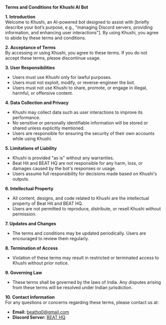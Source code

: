 **Terms and Conditions for Khushi AI Bot**  

**1. Introduction**  
Welcome to Khushi, an AI-powered bot designed to assist with [briefly describe your bot’s purpose, e.g., "managing Discord servers, providing information, and enhancing user interactions"]. By using Khushi, you agree to abide by these terms and conditions.  

**2. Acceptance of Terms**  
By accessing or using Khushi, you agree to these terms. If you do not accept these terms, please discontinue usage.  

**3. User Responsibilities**  
- Users must use Khushi only for lawful purposes.  
- Users must not exploit, modify, or reverse-engineer the bot.  
- Users must not use Khushi to share, promote, or engage in illegal, harmful, or offensive content.  

**4. Data Collection and Privacy**  
- Khushi may collect data such as user interactions to improve its performance.  
- No sensitive or personally identifiable information will be stored or shared unless explicitly mentioned.  
- Users are responsible for ensuring the security of their own accounts while using Khushi.  

**5. Limitations of Liability**  
- Khushi is provided "as is" without any warranties.  
- Beat Hit and BEAT HQ are not responsible for any harm, loss, or damages caused by the bot's responses or usage.  
- Users assume full responsibility for decisions made based on Khushi's outputs.  

**6. Intellectual Property**  
- All content, designs, and code related to Khushi are the intellectual property of Beat Hit and BEAT HQ.  
- Users are not permitted to reproduce, distribute, or resell Khushi without permission.  

**7. Updates and Changes**  
- The terms and conditions may be updated periodically. Users are encouraged to review them regularly.  

**8. Termination of Access**  
- Violation of these terms may result in restricted or terminated access to Khushi without prior notice.  

**9. Governing Law**  
- These terms shall be governed by the laws of India. Any disputes arising from these terms will be resolved under Indian jurisdiction.  

**10. Contact Information**  
For any questions or concerns regarding these terms, please contact us at:  
- **Email:** beathq0@gmail.com  
- **Discord Server:** [BEAT HQ](https://discord.me/beathq)  
